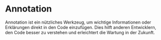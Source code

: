 # Annotation

Annotation ist ein nützliches Werkzeug, um wichtige Informationen oder Erklärungen direkt in den Code einzufügen. Dies hilft anderen Entwicklern, den Code besser zu verstehen und erleichtert die Wartung in der Zukunft.
